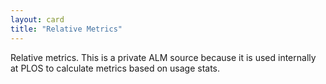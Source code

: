 ```yaml
---
layout: card
title: "Relative Metrics"
---
```


Relative metrics. This is a private ALM source because it is used internally at PLOS to calculate metrics based on usage stats.
